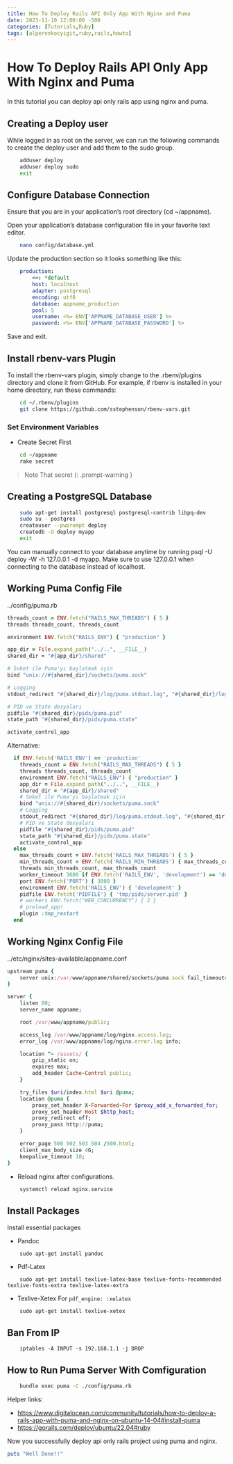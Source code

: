 ```yaml
---
title: How To Deploy Rails API Only App With Nginx and Puma
date: 2023-11-10 12:00:00 -500
categories: [Tutorials,Ruby]
tags: [alperenkocyigit,ruby,rails,howto]
---
```


# How To Deploy Rails API Only App With Nginx and Puma
In this tutorial you can deploy api only rails app using nginx and puma.


## Creating a Deploy user

While logged in as root on the server, we can run the following commands to create the deploy user and add them to the sudo group.

```bash
    adduser deploy
    adduser deploy sudo
    exit
```
## Configure Database Connection
Ensure that you are in your application’s root directory (cd ~/appname).

Open your application’s database configuration file in your favorite text editor.

```bash
    nano config/database.yml
```

Update the production section so it looks something like this:

```yml
    production:
        <<: *default
        host: localhost
        adapter: postgresql
        encoding: utf8
        database: appname_production
        pool: 5
        username: <%= ENV['APPNAME_DATABASE_USER'] %>
        password: <%= ENV['APPNAME_DATABASE_PASSWORD'] %>
```
Save and exit.

## Install rbenv-vars Plugin

To install the rbenv-vars plugin, simply change to the .rbenv/plugins directory and clone it from GitHub. For example, if rbenv is installed in your home directory, run these commands:

```bash
    cd ~/.rbenv/plugins
    git clone https://github.com/sstephenson/rbenv-vars.git
```
### Set Environment Variables
* Create Secret First
```bash
    cd ~/appname
    rake secret
```
> Note That secret
{: .prompt-warning }

### 

## Creating a PostgreSQL Database

```bash
    sudo apt-get install postgresql postgresql-contrib libpq-dev
    sudo su - postgres
    createuser --pwprompt deploy
    createdb -O deploy myapp
    exit
```
You can manually connect to your database anytime by running psql -U deploy -W -h 127.0.0.1 -d myapp. Make sure to use 127.0.0.1 when connecting to the database instead of localhost.

## Working Puma Config File
../config/puma.rb
```ruby
threads_count = ENV.fetch("RAILS_MAX_THREADS") { 5 }
threads threads_count, threads_count

environment ENV.fetch("RAILS_ENV") { "production" }

app_dir = File.expand_path("../..", __FILE__)
shared_dir = "#{app_dir}/shared"

# Soket ile Puma'yı başlatmak için
bind "unix://#{shared_dir}/sockets/puma.sock"

# Logging
stdout_redirect "#{shared_dir}/log/puma.stdout.log", "#{shared_dir}/log/puma.stderr.log", true

# PID ve State dosyaları
pidfile "#{shared_dir}/pids/puma.pid"
state_path "#{shared_dir}/pids/puma.state"

activate_control_app
```
Alternative: 

```ruby
  if ENV.fetch('RAILS_ENV') == 'production'
    threads_count = ENV.fetch("RAILS_MAX_THREADS") { 5 }
    threads threads_count, threads_count
    environment ENV.fetch("RAILS_ENV") { "production" }
    app_dir = File.expand_path("../..", __FILE__)
    shared_dir = "#{app_dir}/shared"
    # Soket ile Puma'yı başlatmak için
    bind "unix://#{shared_dir}/sockets/puma.sock"
    # Logging
    stdout_redirect "#{shared_dir}/log/puma.stdout.log", "#{shared_dir}/log/puma.stderr.log", true
    # PID ve State dosyaları
    pidfile "#{shared_dir}/pids/puma.pid"
    state_path "#{shared_dir}/pids/puma.state"
    activate_control_app
  else
    max_threads_count = ENV.fetch('RAILS_MAX_THREADS') { 5 }
    min_threads_count = ENV.fetch('RAILS_MIN_THREADS') { max_threads_count }
    threads min_threads_count, max_threads_count
    worker_timeout 3600 if ENV.fetch('RAILS_ENV', 'development') == 'development'
    port ENV.fetch('PORT') { 3000 }
    environment ENV.fetch('RAILS_ENV') { 'development' }
    pidfile ENV.fetch('PIDFILE') { 'tmp/pids/server.pid' }
    # workers ENV.fetch("WEB_CONCURRENCY") { 2 }
    # preload_app!
    plugin :tmp_restart
  end
```

## Working Nginx Config File
../etc/nginx/sites-available/appname.conf
```ruby
upstream puma {
    server unix:/var/www/appname/shared/sockets/puma.sock fail_timeout=0;
}

server {
    listen 80;
    server_name appname;

    root /var/www/appname/public;

    access_log /var/www/appname/log/nginx.access.log;
    error_log /var/www/appname/log/nginx.error.log info;

    location ^~ /assets/ {
        gzip_static on;
        expires max;
        add_header Cache-Control public;
    }

    try_files $uri/index.html $uri @puma;
    location @puma {
        proxy_set_header X-Forwarded-For $proxy_add_x_forwarded_for;
        proxy_set_header Host $http_host;
        proxy_redirect off;
        proxy_pass http://puma;
    }

    error_page 500 502 503 504 /500.html;
    client_max_body_size 4G;
    keepalive_timeout 10;
}
```
* Reload nginx after configurations.
```bash
    systemctl reload nginx.service
```

## Install Packages
Install essential packages
* Pandoc
```shell
    sudo apt-get install pandoc
```
* Pdf-Latex
```shell
    sudo apt-get install texlive-latex-base texlive-fonts-recommended texlive-fonts-extra texlive-latex-extra
```
* Texlive-Xetex For `pdf_engine: :xelatex`
```shell
    sudo apt-get install texlive-xetex
```

## Ban From IP
```shell
    iptables -A INPUT -s 192.168.1.1 -j DROP
```

## How to Run Puma Server With Comfiguration
```bash
    bundle exec puma -C ./config/puma.rb
```

Helper links: 
* https://www.digitalocean.com/community/tutorials/how-to-deploy-a-rails-app-with-puma-and-nginx-on-ubuntu-14-04#install-puma
* https://gorails.com/deploy/ubuntu/22.04#ruby

Now you successfully deploy api only rails project using puma and nginx.
```ruby
puts "Well Done!!"
```